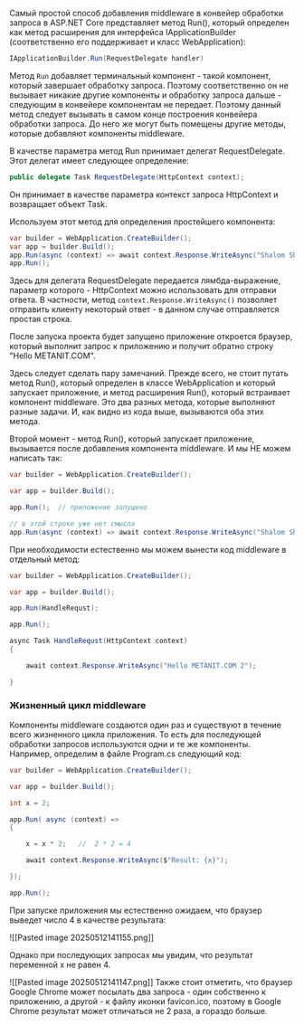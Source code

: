 
Самый простой способ добавления middleware в конвейер обработки запроса в ASP.NET Core представляет метод Run(), который определен как метод расширения для интерфейса IApplicationBuilder (соответственно его поддерживает и класс WebApplication):


```cs
IApplicationBuilder.Run(RequestDelegate handler)
```

Метод `Run` добавляет терминальный компонент - такой компонент, который завершает обработку запроса. Поэтому соответственно он не вызывает никакие другие компоненты и обработку запроса дальше - следующим в конвейере компонентам не передает. Поэтому данный метод следует вызывать в самом конце построения конвейера обработки запроса. До него же могут быть помещены другие методы, которые добавляют компоненты middleware.

В качестве параметра метод Run принимает делегат RequestDelegate. Этот делегат имеет следующее определение:

```cs
public delegate Task RequestDelegate(HttpContext context);
```

Он принимает в качестве параметра контекст запроса HttpContext и возвращает объект Task.

Используем этот метод для определения простейшего компонента:

```cs
var builder = WebApplication.CreateBuilder();
var app = builder.Build();
app.Run(async (context) => await context.Response.WriteAsync("Shalom Shabbat"));
app.Run();
```

Здесь для делегата RequestDelegate передается лямбда-выражение, параметр которого - HttpContext можно использовать для отправки ответа. В частности, метод `context.Response.WriteAsync()` позволяет отправить клиенту некоторый ответ - в данном случае отправляется простая строка.

После запуска проекта будет запущено приложение откроется браузер, который выполнит запрос к приложению и получит обратно строку "Hello METANIT.COM".

Здесь следует сделать пару замечаний. Прежде всего, не стоит путать метод Run(), который определен в классе WebApplication и который запускает приложение, и метод расширения Run(), который встраивает компонент middleware. Это два разных метода, которые выполняют разные задачи. И, как видно из кода выше, вызываются оба этих метода.

Второй момент - метод Run(), который запускает приложение, вызывается после добавления компонента middleware. И мы НЕ можем написать так:

```cs
var builder = WebApplication.CreateBuilder();

var app = builder.Build();

app.Run();  // приложение запущено

// в этой строке уже нет смысла
app.Run(async (context) => await context.Response.WriteAsync("Shalom Shabbat"));
```

При необходимости естественно мы можем вынести код middleware в отдельный метод:

```cs
var builder = WebApplication.CreateBuilder();

var app = builder.Build();

app.Run(HandleRequst);

app.Run();

async Task HandleRequst(HttpContext context)
{

    await context.Response.WriteAsync("Hello METANIT.COM 2");

}
```

### Жизненный цикл middleware

Компоненты middleware создаются один раз и существуют в течение всего жизненного цикла приложения. То есть для последующей обработки запросов используются одни и те же компоненты. Например, определим в файле Program.cs следующий код:

```cs
var builder = WebApplication.CreateBuilder();

var app = builder.Build();

int x = 2;

app.Run( async (context) =>
{

    x = x * 2;   //  2 * 2 = 4

    await context.Response.WriteAsync($"Result: {x}");

});

app.Run();
```


При запуске приложения мы естественно ожидаем, что браузер выведет число 4 в качестве результата:

![[Pasted image 20250512141155.png]]


Однако при последующих запросах мы увидим, что результат переменной х не равен 4.


![[Pasted image 20250512141147.png]]
Также стоит отметить, что браузер Google Chrome может посылать два запроса - один собственно к приложению, а другой - к файлу иконки favicon.ico, поэтому в Google Chrome результат может отличаться не 2 раза, а гораздо больше.